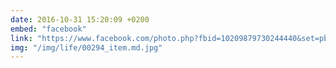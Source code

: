 ```yaml
---
date: 2016-10-31 15:20:09 +0200
embed: "facebook"
link: "https://www.facebook.com/photo.php?fbid=10209879730244440&set=pb.1068972401.-2207520000.1491385255.&type=3&theater"
img: "/img/life/00294_item.md.jpg"
---
```

